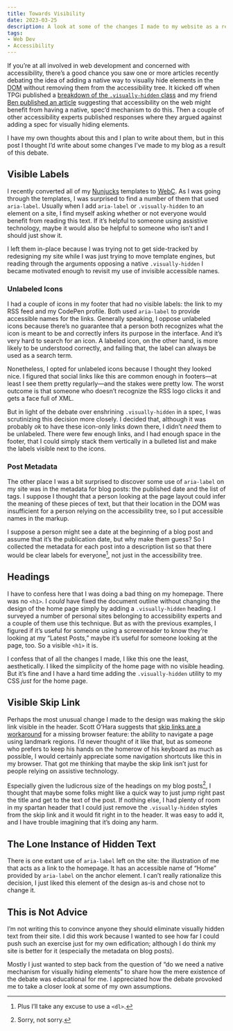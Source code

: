 ```yaml
---
title: Towards Visibility
date: 2023-03-25
description: A look at some of the changes I made to my website as a result of the debate surrounding the need for a native “.visually-hidden” mechanism.
tags:
- Web Dev
- Accessibility
---
```


If you’re at all involved in web development and concerned with accessibility, there’s a good chance you saw one or more articles recently debating the idea of adding a native way to visually hide elements in the <abbr title="Document Object Model">DOM</abbr> without removing them from the accessibility tree. It kicked off when TPGi published a [breakdown of the `.visually-hidden` class](https://www.tpgi.com/the-anatomy-of-visually-hidden/) and my friend [Ben published an article](https://benmyers.dev/blog/native-visually-hidden/) suggesting that accessibility on the web might benefit from having a native, spec’d mechanism to do this. Then a couple of other accessibility experts published responses where they argued against adding a spec for visually hiding elements.
<!-- excerpt -->

I have my own thoughts about this and I plan to write about them, but in this post I thought I’d write about some changes I’ve made to my blog as a result of this debate.

## Visible Labels

I recently converted all of my [Nunjucks](https://mozilla.github.io/nunjucks/) templates to [WebC](https://github.com/11ty/webc). As I was going through the templates, I was surprised to find a number of them that used `aria-label`. Usually when I add `aria-label` or `.visually-hidden` to an element on a site, I find myself asking whether or not everyone would benefit from reading this text. If it’s helpful to someone using assistive technology, maybe it would also be helpful to someone who isn’t and I should just show it.

I left them in-place because I was trying not to get side-tracked by redesigning my site while I was just trying to move template engines, but reading through the arguments opposing a native `.visually-hidden` I became motivated enough to revisit my use of invisible accessible names.

### Unlabeled Icons

I had a couple of icons in my footer that had no visible labels: the link to my RSS feed and my CodePen profile. Both used `aria-label` to provide accessible names for the links. Generally speaking, I oppose unlabeled icons because there’s no guarantee that a person both recognizes what the icon is meant to be and correctly infers its purpose in the interface. And it’s very hard to search for an icon. A labeled icon, on the other hand, is more likely to be understood correctly, and failing that, the label can always be used as a search term.

Nonetheless, I opted for unlabeled icons because I thought they looked nice. I figured that social links like this are common enough in footers—at least I see them pretty regularly—and the stakes were pretty low. The worst outcome is that someone who doesn’t recognize the RSS logo clicks it and gets a face full of XML.

But in light of the debate over enshrining `.visually-hidden` in a spec, I was scrutinizing this decision more closely. I decided that, although it was probably _ok_ to have these icon-only links down there, I didn’t _need_ them to be unlabeled. There were few enough links, and I had enough space in the footer, that I could simply stack them vertically in a bulleted list and make the labels visible next to the icons.

### Post Metadata 

The other place I was a bit surprised to discover some use of `aria-label` on my site was in the metadata for blog posts: the published date and the list of tags. I suppose I thought that a person looking at the page layout could infer the meaning of these pieces of text, but that their location in the DOM was insufficient for a person relying on the accessibility tree, so I put accessible names in the markup.

I suppose a person might see a date at the beginning of a blog post and assume that it’s the publication date, but why make them guess? So I collected the metadata for each post into a description list so that there would be clear labels for everyone[^1], not just in the accessibility tree.

## Headings

I have to confess here that I was doing a bad thing on my homepage. There was no `<h1>`. I *could* have fixed the document outline without changing the design of the home page simply by adding a `.visually-hidden` heading. I surveyed a number of personal sites belonging to accessibility experts and a couple of them use this technique. But as with the previous examples, I figured if it’s useful for someone using a screenreader to know they’re looking at my “Latest Posts,” maybe it’s useful for someone looking at the page, too. So a visible `<h1>` it is.

I confess that of all the changes I made, I like this one the least, aesthetically. I liked the simplicity of the home page with no visible heading. But it’s fine and I have a hard time adding the `.visually-hidden` utility to my CSS *just* for the home page.

## Visible Skip Link

Perhaps the most unusual change I made to the design was making the skip link visible in the header. Scott O’Hara suggests that [skip links are a workaround](https://www.scottohara.me/blog/2023/03/21/visually-hidden-hack.html) for a missing browser feature: the ability to navigate a page using landmark regions. I’d never thought of it like that, but as someone who prefers to keep his hands on the homerow of his keyboard as much as possible, I would certainly appreciate some navigation shortcuts like this in my browser. That got me thinking that maybe the skip link isn’t just for people relying on assistive technology.

Especially given the ludicrous size of the headings on my blog posts[^2], I thought that maybe some folks might like a quick way to just jump right past the title and get to the text of the post. If nothing else, I had plenty of room in my spartan header that I could just remove the `.visually-hidden` styles from the skip link and it would fit right in to the header. It was easy to add it, and I have trouble imagining that it’s doing any harm.

## The Lone Instance of Hidden Text

There is one extant use of `aria-label` left on the site: the illustration of me that acts as a link to the homepage. It has an accessible name of “Home” provided by `aria-label` on the anchor element. I can’t really rationalize this decision, I just liked this element of the design as-is and chose not to change it.

## This is Not Advice

I’m not writing this to convince anyone they should eliminate visually hidden text from their site. I did this work because I wanted to see how far I could push such an exercise just for my own edification; although I do think my site is better for it (especially the metadata on blog posts).

Mostly I just wanted to step back from the question of “do we need a native mechanism for visually hiding elements” to share how the mere existence of the debate was educational for me. I appreciated how the debate provoked me to take a closer look at some of my own assumptions.

[^1]: Plus I’ll take any excuse to use a `<dl>`.
[^2]: Sorry, not sorry.
